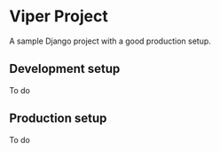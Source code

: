 Viper Project
=============

A sample Django project with a good production setup.


## Development setup

To do


## Production setup

To do
